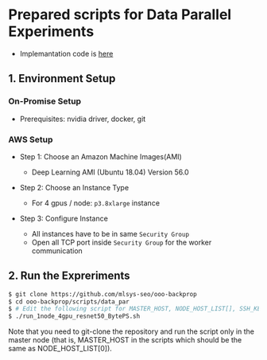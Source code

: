 # Prepared scripts for Data Parallel Experiments

- Implemantation code is [here](../../expr/data_par)

## 1. Environment Setup

### On-Promise Setup
- Prerequisites: nvidia driver, docker, git

### AWS Setup

- Step 1: Choose an Amazon Machine Images(AMI)
    - Deep Learning AMI (Ubuntu 18.04) Version 56.0 


- Step 2: Choose an Instance Type
    - For 4 gpus / node: `p3.8xlarge` instance


- Step 3: Configure Instance
    - All instances have to be in same `Security Group`
    - Open all TCP port inside `Security Group` for the worker communication

## 2. Run the Expreriments

```bash
$ git clone https://github.com/mlsys-seo/ooo-backprop
$ cd ooo-backprop/scripts/data_par
$ # Edit the following script for MASTER_HOST, NODE_HOST_LIST[], SSH_KEY_PATH, SSH_ID
$ ./run_1node_4gpu_resnet50_BytePS.sh
```
Note that you need to git-clone the repository and run the script only in the master node (that is, MASTER_HOST in the scripts which should be the same as NODE_HOST_LIST[0]).
